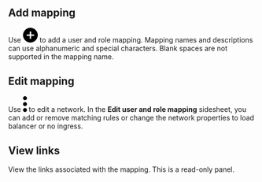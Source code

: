 
## Add mapping


Use ![""](Images/ebt1659745488877.svg) to add a user and role mapping. Mapping names and descriptions can use alphanumeric and special characters. Blank spaces are not supported in the mapping name.

## Edit mapping


Use ![""](Images/zsz1597101912145.svg) to edit a network. In the **Edit user and role mapping** sidesheet, you can add or remove matching rules or change the network properties to load balancer or no ingress.

## View links


View the links associated with the mapping. This is a read-only panel.


